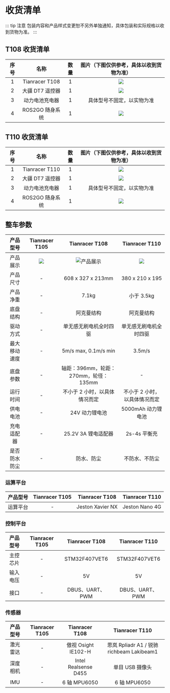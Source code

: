 # 收货清单

::: tip 注意
包装内容和产品样式变更恕不另外单独通知，具体包装和实际规格以收到货物为准。
:::

## T108 收货清单

|序号 | 名称 | 数量 | 图片（下图仅供参考，具体以收到货物为准）|
|:--:|:--:|:--:|:--:|
|1| Tianracer T108 | 1 | ![](https://static.tianbot.com/product/20220316/0270c2851da25e9e8ab5b8c05a5d9faa.png)| 
|2| 大疆 DT7 遥控器 | 1 | ![](https://asset1.djicdn.com/uploads/product_photo/image/952/7.jpg) |     
|3| 动力电池充电器 | 1 | 具体型号不固定，以实物为准 |
|4| ROS2GO 随身系统 | 1 | ![](https://static.tianbot.com/product/20221215/895f7d17552d3f037af36e155ee80aeb.png) |     

## T110 收货清单

|序号 | 名称 | 数量 | 图片（下图仅供参考，具体以收到货物为准）|
|:--:|:--:|:--:|:--:|
|1| Tianracer T110 | 1 | ![](https://static.tianbot.com/product/20220307/3575b35d4364b8b897570e4a2e62c4b1.png)| 
|2| 大疆 DT7 遥控器 | 1 | ![](https://asset1.djicdn.com/uploads/product_photo/image/952/7.jpg) |     
|3| 动力电池充电器 | 1 | 具体型号不固定，以实物为准 |
|4| ROS2GO 随身系统 | 1 | ![](https://static.tianbot.com/product/20221215/895f7d17552d3f037af36e155ee80aeb.png) |  

## 整车参数

|产品型号|Tianracer T105|Tianracer T108|Tianracer T110|
|:--:|:--:|:--:|:--:|
|产品展示|![](https://static.tianbot.com/product/20220307/9ab86c750bb5fb1b2c7ffe1374a155d7.png)|![产品展示](https://static.tianbot.com/product/20220316/0270c2851da25e9e8ab5b8c05a5d9faa.png) | ![](https://static.tianbot.com/product/20220307/3575b35d4364b8b897570e4a2e62c4b1.png)|
|产品尺寸 | - | 608 x 327 x 213mm |380 x 210 x 195|
|产品净重 | - | 7.1kg |小于 3.5kg|
|底盘结构 | - | 阿克曼结构 |阿克曼结构|
|驱动方式 | - | 单无感无刷电机全时四驱 |单无感无刷电机全时四驱|
|最大移动速度 | - | 5m/s max, 0.1m/s min | 3.5m/s |
|底盘参数 | - | 轴距：396mm，轮距：270mm，轮径：135mm | - |
|运行时间 | - | 不小于 2 小时，以具体情况而定 |不小于 2 小时，以具体情况而定 |
|供电电池 | - | 24V 动力锂电池 | 5000mAh 动力锂电池 |
|充电适配器 | - | 25.2V 3A 锂电适配器 | 2s-4s 平衡充 |
|是否防水防尘 | - | 防水、防尘 | 不防水、不防尘 | 

### 运算平台
|产品型号|Tianracer T105|Tianracer T108|Tianracer T110|
|:--:|:--:|:--:|:--:|
|运算平台 | - | Jeston Xavier NX | Jeston Nano 4G |

### 控制平台
|产品型号|Tianracer T105|Tianracer T108|Tianracer T110|
|:--:|:--:|:--:|:--:|
|主控芯片 | - | STM32F407VET6 |STM32F407VET6|
|输入电压 | - | 5V |5V |
|接口 | - | DBUS、UART、PWM | DBUS、UART、PWM|

### 传感器
|产品型号|Tianracer T105|Tianracer T108|Tianracer T110|
|:--:|:--:|:--:|:--:|
|激光雷达 | - | 傲视 Osight IE102-H | 思岚 Rpliadr A1  / 锐驰 richbeam Lakibeam1 |
|深度相机 | - | Intel Realsense D455 | 单目 USB 摄像头 |
|IMU| - | 6 轴 MPU6050 | 6 轴 MPU6050 | 